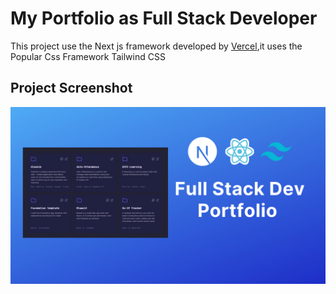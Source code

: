 # My Portfolio as Full Stack Developer

This project use the Next js framework developed by [Vercel](https://vercel.com),it uses the Popular Css Framework Tailwind CSS

## Project Screenshot

![Project Screenshot](https://github.com/amine-tayani/portfolio/blob/portfolio-v2/portfolio.png?raw=true)
